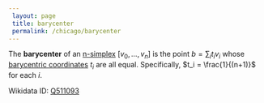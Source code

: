 ```yaml
---
 layout: page
 title: barycenter
 permalink: /chicago/barycenter
---
```

The **barycenter** of an [n-simplex](https://defsmath.github.io/DefsMath/n-simplex) $[v_0,\dots,v_n]$ is the point $b=\sum_i t_iv_i$ whose [barycentric coordinates](https://defsmath.github.io/DefsMath/barycentric_coordinates) $t_i$ are all equal. Specifically, $t_i = \frac{1}{(n+1)}$ for each $i$.

Wikidata ID: [Q511093](https://www.wikidata.org/wiki/Q511093)